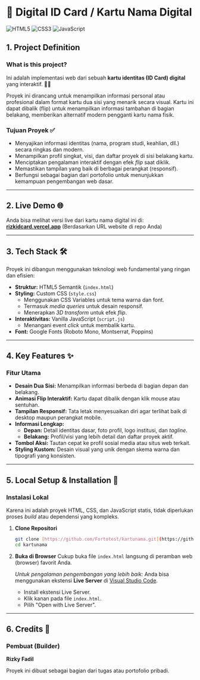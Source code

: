 # 📇 Digital ID Card / Kartu Nama Digital

![HTML5](https://img.shields.io/badge/HTML5-E34F26?style=for-the-badge&logo=html5&logoColor=white)
![CSS3](https://img.shields.io/badge/CSS3-1572B6?style=for-the-badge&logo=css3&logoColor=white)
![JavaScript](https://img.shields.io/badge/JavaScript-F7DF1E?style=for-the-badge&logo=javascript&logoColor=black)

## 1. Project Definition

### What is this project?
Ini adalah implementasi web dari sebuah **kartu identitas (ID Card) digital** yang interaktif. 🧑‍💻

Proyek ini dirancang untuk menampilkan informasi personal atau profesional dalam format kartu dua sisi yang menarik secara visual. Kartu ini dapat dibalik (flip) untuk menampilkan informasi tambahan di bagian belakang, memberikan alternatif modern pengganti kartu nama fisik.

### Tujuan Proyek ✅
* Menyajikan informasi identitas (nama, program studi, keahlian, dll.) secara ringkas dan modern.
* Menampilkan profil singkat, visi, dan daftar proyek di sisi belakang kartu.
* Menciptakan pengalaman interaktif dengan efek *flip* saat diklik.
* Memastikan tampilan yang baik di berbagai perangkat (responsif).
* Berfungsi sebagai bagian dari portofolio untuk menunjukkan kemampuan pengembangan web dasar.

---

## 2. Live Demo 🌐

Anda bisa melihat versi live dari kartu nama digital ini di:
**[rizkidcard.vercel.app](https://rizkidcard.vercel.app)** (Berdasarkan URL website di repo Anda)

---

## 3. Tech Stack 🛠️

Proyek ini dibangun menggunakan teknologi web fundamental yang ringan dan efisien:

* **Struktur:** HTML5 Semantik (`index.html`)
* **Styling:** Custom CSS (`style.css`)
    * Menggunakan CSS Variables untuk tema warna dan font.
    * Termasuk *media queries* untuk desain responsif.
    * Menerapkan *3D transform* untuk efek *flip*.
* **Interaktivitas:** Vanilla JavaScript (`script.js`)
    * Menangani event *click* untuk membalik kartu.
* **Font:** Google Fonts (Roboto Mono, Montserrat, Poppins)

---

## 4. Key Features ✨

### Fitur Utama
* **Desain Dua Sisi:** Menampilkan informasi berbeda di bagian depan dan belakang.
* **Animasi Flip Interaktif:** Kartu dapat dibalik dengan klik mouse atau sentuhan.
* **Tampilan Responsif:** Tata letak menyesuaikan diri agar terlihat baik di desktop maupun perangkat mobile.
* **Informasi Lengkap:**
    * **Depan:** Detail identitas dasar, foto profil, logo institusi, dan *tagline*.
    * **Belakang:** Profil/visi yang lebih detail dan daftar proyek aktif.
* **Tombol Aksi:** Tautan cepat ke profil sosial media atau situs web terkait.
* **Styling Kustom:** Desain visual yang unik dengan skema warna dan tipografi yang konsisten.

---

## 5. Local Setup & Installation 🚀

### Instalasi Lokal
Karena ini adalah proyek HTML, CSS, dan JavaScript statis, tidak diperlukan proses *build* atau dependensi yang kompleks.

1.  **Clone Repositori**
    ```bash
    git clone [https://github.com/Fortotest/kartunama.git](https://github.com/Fortotest/kartunama.git)
    cd kartunama
    ```

2.  **Buka di Browser**
    Cukup buka file `index.html` langsung di peramban web (browser) favorit Anda.

    *Untuk pengalaman pengembangan yang lebih baik:*
    Anda bisa menggunakan ekstensi **Live Server** di [Visual Studio Code](https://code.visualstudio.com/).
    * Install ekstensi Live Server.
    * Klik kanan pada file `index.html`.
    * Pilih "Open with Live Server".

---

## 6. Credits 👤

### Pembuat (Builder)
**Rizky Fadil**

Proyek ini dibuat sebagai bagian dari tugas atau portofolio pribadi.
